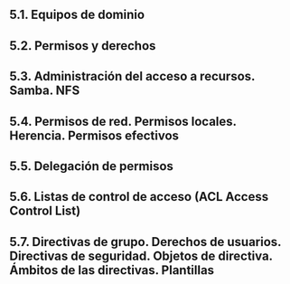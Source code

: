 
## 5.1. Equipos de dominio

## 5.2. Permisos y derechos

## 5.3. Administración del acceso a recursos. Samba. NFS


## 5.4. Permisos de red. Permisos locales. Herencia. Permisos efectivos


## 5.5. Delegación de permisos

## 5.6. Listas de control de acceso (ACL Access Control List)

## 5.7. Directivas de grupo. Derechos de usuarios. Directivas de seguridad. Objetos de directiva. Ámbitos de las directivas. Plantillas

